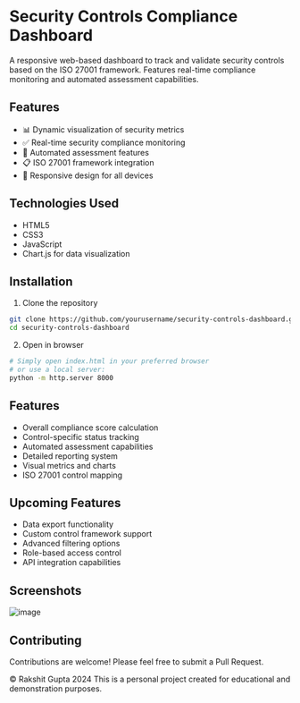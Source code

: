 # Security Controls Compliance Dashboard

A responsive web-based dashboard to track and validate security controls based on the ISO 27001 framework. Features real-time compliance monitoring and automated assessment capabilities.

## Features
- 📊 Dynamic visualization of security metrics
- ✅ Real-time security compliance monitoring
- 🔄 Automated assessment features
- 📋 ISO 27001 framework integration
- 📱 Responsive design for all devices

## Technologies Used
- HTML5
- CSS3
- JavaScript
- Chart.js for data visualization

## Installation

1. Clone the repository
```bash
git clone https://github.com/yourusername/security-controls-dashboard.git
cd security-controls-dashboard
```

2. Open in browser
```bash
# Simply open index.html in your preferred browser
# or use a local server:
python -m http.server 8000
```

## Features
- Overall compliance score calculation
- Control-specific status tracking
- Automated assessment capabilities
- Detailed reporting system
- Visual metrics and charts
- ISO 27001 control mapping

## Upcoming Features
- Data export functionality
- Custom control framework support
- Advanced filtering options
- Role-based access control
- API integration capabilities

## Screenshots
![image](https://github.com/user-attachments/assets/4e5d69b7-44b9-4afd-83f4-a689fede7ced)


## Contributing
Contributions are welcome! Please feel free to submit a Pull Request.

© Rakshit Gupta 2024
This is a personal project created for educational and demonstration purposes.
